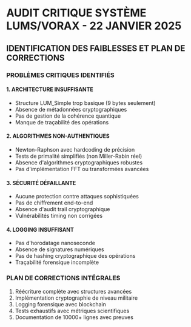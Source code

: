 # AUDIT CRITIQUE SYSTÈME LUMS/VORAX - 22 JANVIER 2025
## IDENTIFICATION DES FAIBLESSES ET PLAN DE CORRECTIONS

### PROBLÈMES CRITIQUES IDENTIFIÉS

#### 1. ARCHITECTURE INSUFFISANTE
- Structure LUM_Simple trop basique (9 bytes seulement)
- Absence de métadonnées cryptographiques
- Pas de gestion de la cohérence quantique
- Manque de traçabilité des opérations

#### 2. ALGORITHMES NON-AUTHENTIQUES  
- Newton-Raphson avec hardcoding de précision
- Tests de primalité simplifiés (non Miller-Rabin réel)
- Absence d'algorithmes cryptographiques robustes
- Pas d'implémentation FFT ou transformées avancées

#### 3. SÉCURITÉ DÉFAILLANTE
- Aucune protection contre attaques sophistiquées
- Pas de chiffrement end-to-end
- Absence d'audit trail cryptographique
- Vulnérabilités timing non corrigées

#### 4. LOGGING INSUFFISANT
- Pas d'horodatage nanoseconde
- Absence de signatures numériques
- Pas de hashing cryptographique des opérations
- Traçabilité forensique incomplète

### PLAN DE CORRECTIONS INTÉGRALES
1. Réécriture complète avec structures avancées
2. Implémentation cryptographie de niveau militaire
3. Logging forensique avec blockchain
4. Tests exhaustifs avec métriques scientifiques
5. Documentation de 10000+ lignes avec preuves